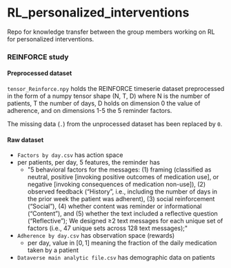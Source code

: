 # RL_personalized_interventions
Repo for knowledge transfer between the group members working on RL for personalized interventions.


### REINFORCE study

#### Preprocessed dataset
`tensor_Reinforce.npy` holds the REINFORCE timeserie dataset preprocessed in the form of a numpy tensor shape (N, T, D) where N is the number of patients, T the number of days, D holds on dimension 0 the value of adherence, and on dimensions 1-5 the 5 reminder factors. 

The missing data (`.`) from the unprocessed dataset has been replaced by `0`.

#### Raw dataset 

-  `Factors by day.csv` has action space
  - per patients, per day, 5 features, the reminder has 
    - "5 behavioral factors for the messages: (1) framing (classified as neutral, positive [invoking positive outcomes of medication use], or negative [invoking consequences of medication non-use]), (2) observed feedback (“History”, i.e., including the number of days in the prior week the patient was adherent), (3) social reinforcement (“Social”), (4) whether content was reminder or informational (“Content”), and (5) whether the text included a reflective question (“Reflective”); We designed ≥2 text messages for each unique set of factors (i.e., 47 unique sets across 128 text messages);"
- `Adherence by day.csv` has observation space (rewards)
  - per day, value in $[0,1]$ meaning the fraction of the daily medication taken by a patient
-  `Dataverse main analytic file.csv` has demographic data on patients 
